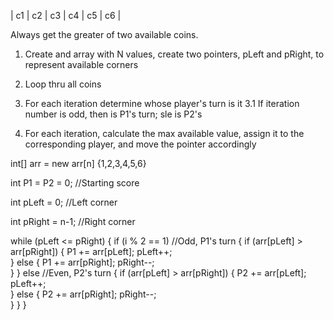 | c1 | c2 | c3 | c4 | c5 | c6 |

Always get the greater of two available coins.



1. Create and array with N values, create two pointers, pLeft and pRight, to represent available corners

2. Loop thru all coins

3. For each iteration determine whose player's turn is it
3.1 If iteration number is odd, then is P1's turn; sle is P2's

4. For each iteration, calculate the max available value, assign it to the corresponding player, and move the pointer accordingly

int[] arr = new arr[n] {1,2,3,4,5,6}

int P1 = P2 = 0; //Starting score

int pLeft = 0; //Left corner

int pRight = n-1; //Right corner

while (pLeft <= pRight)
{
    if (i % 2 == 1) //Odd, P1's turn
    {
        if (arr[pLeft] > arr[pRight])
        {
            P1 += arr[pLeft];
            pLeft++;            
        }
        else
        {
            P1 += arr[pRight];
            pRight--;            
        }
    }
    else //Even, P2's turn
    {
        if (arr[pLeft] > arr[pRight])
        {
            P2 += arr[pLeft];
            pLeft++;            
        }
        else
        {
            P2 += arr[pRight];
            pRight--;            
        }
    }
}


